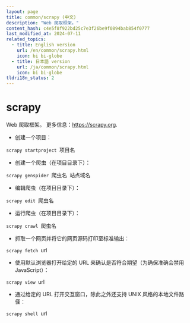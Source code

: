 ```yaml
---
layout: page
title: common/scrapy (中文)
description: "Web 爬取框架。"
content_hash: c4e5f8f922bd25c7e3f26be9f0894bab854f0777
last_modified_at: 2024-07-11
related_topics:
  - title: English version
    url: /en/common/scrapy.html
    icon: bi bi-globe
  - title: 日本語 version
    url: /ja/common/scrapy.html
    icon: bi bi-globe
tldri18n_status: 2
---
```

# scrapy

Web 爬取框架。
更多信息：<https://scrapy.org>.

- 创建一个项目：

`scrapy startproject `<span class="tldr-var badge badge-pill bg-dark-lm bg-white-dm text-white-lm text-dark-dm font-weight-bold">项目名</span>

- 创建一个爬虫（在项目目录下）：

`scrapy genspider `<span class="tldr-var badge badge-pill bg-dark-lm bg-white-dm text-white-lm text-dark-dm font-weight-bold">爬虫名</span>` `<span class="tldr-var badge badge-pill bg-dark-lm bg-white-dm text-white-lm text-dark-dm font-weight-bold">站点域名</span>

- 编辑爬虫（在项目目录下）：

`scrapy edit `<span class="tldr-var badge badge-pill bg-dark-lm bg-white-dm text-white-lm text-dark-dm font-weight-bold">爬虫名</span>

- 运行爬虫（在项目目录下）：

`scrapy crawl `<span class="tldr-var badge badge-pill bg-dark-lm bg-white-dm text-white-lm text-dark-dm font-weight-bold">爬虫名</span>

- 抓取一个网页并将它的网页源码打印至标准输出：

`scrapy fetch `<span class="tldr-var badge badge-pill bg-dark-lm bg-white-dm text-white-lm text-dark-dm font-weight-bold">url</span>

- 使用默认浏览器打开给定的 URL 来确认是否符合期望（为确保准确会禁用 JavaScript）：

`scrapy view `<span class="tldr-var badge badge-pill bg-dark-lm bg-white-dm text-white-lm text-dark-dm font-weight-bold">url</span>

- 通过给定的 URL 打开交互窗口，除此之外还支持 UNIX 风格的本地文件路径：

`scrapy shell `<span class="tldr-var badge badge-pill bg-dark-lm bg-white-dm text-white-lm text-dark-dm font-weight-bold">url</span>
